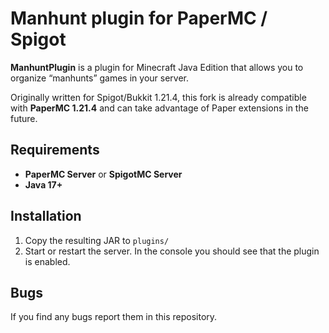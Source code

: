 # Manhunt plugin for PaperMC / Spigot


**ManhuntPlugin** is a plugin for Minecraft Java Edition that allows you to organize “manhunts” games in your server.


Originally written for Spigot/Bukkit 1.21.4, this fork is already compatible with **PaperMC 1.21.4** and can take advantage of Paper extensions in the future.


## Requirements
- **PaperMC Server** or **SpigotMC Server**
- **Java 17+**


## Installation
1. Copy the resulting JAR to `plugins/`
2. Start or restart the server. In the console you should see that the plugin is enabled.


## Bugs
If you find any bugs report them in this repository.
